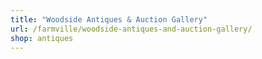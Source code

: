 ```yaml
---
title: "Woodside Antiques & Auction Gallery"
url: /farmville/woodside-antiques-and-auction-gallery/
shop: antiques
---
```

